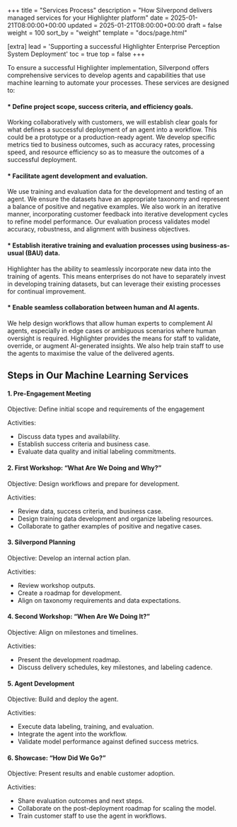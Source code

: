+++
title = "Services Process"
description = "How Silverpond delivers managed services for your Highlighter platform"
date = 2025-01-21T08:00:00+00:00
updated = 2025-01-21T08:00:00+00:00
draft = false
weight = 100
sort_by = "weight"
template = "docs/page.html"

[extra]
lead = 'Supporting a successful Highlighter Enterprise Perception System Deployment'
toc = true
top = false
+++

To ensure a successful Highlighter implementation, Silverpond offers comprehensive services to develop agents and capabilities that use machine learning to automate your processes. These services are designed to:

#### * Define project scope, success criteria, and efficiency goals.
Working collaboratively with customers, we will establish clear goals for what defines a successful deployment of an agent into a workflow. This could be a prototype or a production-ready agent. We develop specific metrics tied to business outcomes, such as accuracy rates, processing speed, and resource efficiency so as to measure the outcomes of a successful deployment.
#### * Facilitate agent development and evaluation.
We use training and evaluation data for the development and testing of an agent. We ensure the datasets have an appropriate taxonomy and represent a balance of positive and negative examples. We also work in an iterative manner, incorporating customer feedback into iterative development cycles to refine model performance. Our evaluation process validates model accuracy, robustness, and alignment with business objectives.
#### * Establish iterative training and evaluation processes using business-as-usual (BAU) data.
Highlighter has the ability to seamlessly incorporate new data into the training of agents. This means enterprises do not have to separately invest in developing training datasets, but can leverage their existing processes for continual improvement.
#### * Enable seamless collaboration between human and AI agents.
We help design workflows that allow human experts to complement AI agents, especially in edge cases or ambiguous scenarios where human oversight is required. Highlighter provides the means for staff to validate, override, or augment AI-generated insights. We also help train staff to use the agents to maximise the value of the delivered agents.

## Steps in Our Machine Learning Services
#### 1. Pre-Engagement Meeting

Objective: Define initial scope and requirements of the engagement

Activities:
* Discuss data types and availability.
* Establish success criteria and business case.
* Evaluate data quality and initial labeling commitments.

#### 2. First Workshop: “What Are We Doing and Why?”

Objective: Design workflows and prepare for development.

Activities:
* Review data, success criteria, and business case.
* Design training data development and organize labeling resources.
* Collaborate to gather examples of positive and negative cases.

#### 3. Silverpond Planning

Objective: Develop an internal action plan.

Activities:
* Review workshop outputs.
* Create a roadmap for development.
* Align on taxonomy requirements and data expectations.

#### 4. Second Workshop: “When Are We Doing It?”

Objective: Align on milestones and timelines.

Activities:
* Present the development roadmap.
* Discuss delivery schedules, key milestones, and labeling cadence.

#### 5. Agent Development

Objective: Build and deploy the agent.

Activities:
* Execute data labeling, training, and evaluation.
* Integrate the agent into the workflow.
* Validate model performance against defined success metrics.

#### 6. Showcase: “How Did We Go?”

Objective: Present results and enable customer adoption.

Activities:
* Share evaluation outcomes and next steps.
* Collaborate on the post-deployment roadmap for scaling the model.
* Train customer staff to use the agent in workflows.
